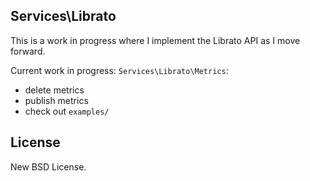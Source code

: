 ## Services\Librato

This is a work in progress where I implement the Librato API as I move forward.

Current work in progress: `Services\Librato\Metrics`:

 * delete metrics
 * publish metrics
 * check out `examples/`

## License

New BSD License.
